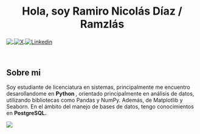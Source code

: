 <h1 align="center"> Hola, soy Ramiro Nicolás Díaz / Ramzlás </h1> 

  <p align="left"> 
    <a href="https://www.instagram.com/ramidiazzzz/?hl=es" target="blank">
        <img align="center" src="https://img.shields.io/badge/Instagram-E4405F?style=for-the-badge&logo=Instagram&logoColor=white alt="Instagram"> </a>
    <a href="https://x.com/rami_diazz" target="blank">
        <img align="center" src="https://img.shields.io/badge/X-14171A?style=for-the-badge&logo=x&logoColor=white" alt="X"> </a>
    <a href="https://www.linkedin.com/in/ramironicolasdiaz/" target="blank">
        <img align="center" src="https://img.shields.io/badge/LinkedIn-0A66C2?style=for-the-badge&logo=linkedin&logoColor=white" alt="Linkedin"> </a>
    
  </p>
  
<br>

<h2> Sobre mi </h2>
<p align="left">  
  Soy estudiante de licenciatura en sistemas, principalmente me encuentro desarollandome en <strong> Python </strong>, orientado principalmente en análisis de datos, utilizando bibliotecas como Pandas y NumPy. Además, de Matplotlib y Seaborn. En el ámbito del manejo de bases de datos, tengo conocimientos en <strong> PostgreSQL. </strong>
</p>

<p align="left">
  <a href="https://skillicons.dev">
    <img src="https://skillicons.dev/icons?i=html,css,javascript,python,postgresql,github&theme=dark&perline=3" />
  </a>
</p>
